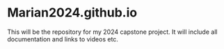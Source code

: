 # Marian2024.github.io
This will be the repository for my 2024 capstone project. It will include all documentation and links to videos etc.
